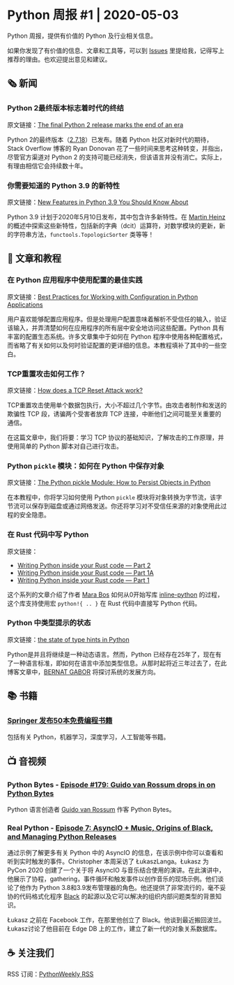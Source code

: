 # Python 周报 #1 | 2020-05-03

Python 周报，提供有价值的 Python 及行业相关信息。

如果你发现了有价值的信息、文章和工具等，可以到 [Issues](https://github.com/qiwihui/PythonWeekly/issues) 里提给我，记得写上推荐的理由。也欢迎提出意见和建议。

## :newspaper_roll: 新闻

### Python 2最终版本标志着时代的终结

原文链接：[The final Python 2 release marks the end of an era](https://stackoverflow.blog/2020/04/23/the-final-python-2-release-marks-the-end-of-an-era/)

Python 2的最终版本（[2.7.18](https://www.python.org/downloads/release/python-2718/)）已发布。随着 Python 社区对新时代的期待，Stack Overflow 博客的 Ryan Donovan 花了一些时间来思考这种转变，并指出，尽管官方渠道对 Python 2 的支持可能已经消失，但该语言并没有消亡。实际上，有理由相信它会持续数十年。

### 你需要知道的 Python 3.9 的新特性

原文链接：[New Features in Python 3.9 You Should Know About](https://medium.com/@martin.heinz/new-features-in-python-3-9-you-should-know-about-14f3c647c2b4)

Python 3.9 计划于2020年5月10日发布，其中包含许多新特性。在 [Martin Heinz](https://medium.com/@martin.heinz) 的概述中探索这些新特性，包括新的字典（dcit）运算符，对数学模块的更新，新的字符串方法，`functools.TopologicSorter` 类等等！

## :pencil: 文章和教程

### 在 Python 应用程序中使用配置的最佳实践

原文链接：[Best Practices for Working with Configuration in Python Applications](https://tech.preferred.jp/en/blog/working-with-configuration-in-python/)

用户喜欢能够配置应用程序。但是处理用户配置意味着解析不受信任的输入，验证该输入，并弄清楚如何在应用程序的所有层中安全地访问这些配置。Python 具有丰富的配置生态系统。许多文章集中于如何在 Python 程序中使用各种配置格式，而省略了有关如何以及何时验证配置的更详细的信息。本教程填补了其中的一些空白。

### TCP重置攻击如何工作？

原文链接：[How does a TCP Reset Attack work?](https://robertheaton.com/2020/04/27/how-does-a-tcp-reset-attack-work/)

TCP重置攻击使用单个数据包执行，大小不超过几个字节。由攻击者制作和发送的欺骗性 TCP 段，诱骗两个受害者放弃 TCP 连接，中断他们之间可能至关重要的通信。

在这篇文章中，我们将要：学习 TCP 协议的基础知识，了解攻击的工作原理，并使用简单的 Python 脚本对自己进行攻击。

### Python `pickle` 模块：如何在 Python 中保存对象

原文链接：[The Python pickle Module: How to Persist Objects in Python](https://realpython.com/python-pickle-module/)

在本教程中，你将学习如何使用 Python `pickle` 模块将对象转换为字节流，该字节流可以保存到磁盘或通过网络发送。你还将学习对不受信任来源的对象使用此过程的安全隐患。

### 在 Rust 代码中写 Python

原文链接：

- [Writing Python inside your Rust code — Part 2](https://blog.m-ou.se/writing-python-inside-rust-1/)
- [Writing Python inside your Rust code — Part 1A](https://blog.m-ou.se/writing-python-inside-rust-1a/)
- [Writing Python inside your Rust code — Part 1](https://blog.m-ou.se/writing-python-inside-rust-2/)

这个系列的文章介绍了作者 [Mara Bos](https://github.com/m-ou-se) 如何从0开始写库 [inline-python](https://crates.io/crates/inline-python) 的过程，这个库支持使用宏 `python!{ .. }` 在 Rust 代码中直接写 Python 代码。

### Python 中类型提示的状态

原文链接：[the state of type hints in Python](https://www.bernat.tech/the-state-of-type-hints-in-python/)

Python是并且将继续是一种动态语言。然而，Python 已经存在25年了，现在有了一种语言标准，即如何在语言中添加类型信息。从那时起将近三年过去了，在此博客文章中，[BERNAT GABOR](https://www.bernat.tech/author/bernat/) 将探讨系统的发展方向。

## :books: 书籍

### [Springer 发布50本免费编程书籍](https://link.springer.com/search/page/1?facet-discipline=%22Computer+Science%22&package=mat-covid19_textbooks&facet-language=%22En%22&facet-content-type=%22Book%22)

包括有关 Python，机器学习，深度学习，人工智能等书籍。

## :tv: 音视频

### Python Bytes - [Episode #179: Guido van Rossum drops in on Python Bytes](https://pythonbytes.fm/episodes/show/179/guido-van-rossum-drops-in-on-python-bytes)

Python 语言创造者 [Guido van Rossum](https://twitter.com/gvanrossum/) 作客 Python Bytes。

### Real Python - [Episode 7: AsyncIO + Music, Origins of Black, and Managing Python Releases](https://realpython.com/podcasts/rpp/7/)

通过示例了解更多有关 Python 中的 AsyncIO 的信息，在该示例中你可以查看和听到实时触发的事件。Christopher 本周采访了 ŁukaszLanga。Łukasz 为 PyCon 2020 创建了一个关于将 AsyncIO 与音乐结合使用的演讲。在此演讲中，他展示了协程，gathering，事件循环和触发事件以创作音乐的现场示例。他们谈论了他作为 Python 3.8和3.9发布管理器的角色。他还提供了非常流行的，毫不妥协的代码格式化程序 [Black](https://github.com/psf/black) 的起源以及它可以解决的组织内部问题类型的背景知识。

Łukasz 之前在 Facebook 工作，在那里他创立了 Black。他谈到最近搬回波兰。Łukasz讨论了他目前在 Edge DB 上的工作，建立了新一代的对象关系数据库。

## :coffee: 关注我们

RSS 订阅：[PythonWeekly RSS](https://github.com/qiwihui/PythonWeekly/releases.atom)
